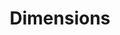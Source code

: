 ---
bigquery: https://console.cloud.google.com/bigquery?p=covid-19-dimensions-ai&page=table&d=data&t=publications
contributors: Digital Science, https://www.digital-science.com/
cost: Free for personal, non-commercial use.
description: Dimensions contains more than 100 million publications, ranging from
  articles published in scholarly journals, books and book chapters, to preprints
  and conference proceedings. All publications are contextualized with linked data
  sets, funding, publications, patents, clinical trials, and policy documents. You
  can also view associated categories, funders, institutions, and researcher profiles.
documentation: https://docs.dimensions.ai/bigquery/index.html
last_edit: 04/09/2022, 04:56:09
location: https://www.dimensions.ai/products/free/
maintained_by: Digital Science, https://www.digital-science.com/
schema_fields:
- book_series_title
- expiration_date
- abstract
- category_icrp_cso
- volume
- date_online
- funder_org_acronyms
- clinical_trial_ids
- repository_name
- category_icrp_ct
- concepts
- title
- ipcr
- reference_ids
- current_assignee_countries
- category_for
- journal
- filing_date
- interventions
- funding_usd
- publisher
- acknowledgements
- publication_year
- citations
- funding_currency
- original_assignee
- mesh_terms
- original_title
- external_ids
- patent_ids
- acronyms
- researcher_ids
- funding_aud
- resulting_publication_doi
- issue
- resulting_publication_ids
- family_id
- research_org_countries
- status
- isbn
- id
- assignee_orgs
- application_number
- types
- date_print
- brief_title
- email_address
- legal_events
- pmcid
- pmid
- category_hra
- funder_countries
- relationships
- research_org_state_codes
- end_date
- created_date
- supporting_grant_ids
- associated_grant_ids
- funder_org_countries
- phase
- source_id
- research_org_state_names
- category_hrcs_hc
- start_date
- end_year
- jurisdiction
- parent_id
- wikipedia_url
- priority_date
- investigators
- date_imported_gbq
- granted_date
- funder_orgs
- associated_publication_id
- publication_date
- organisation_details
- funding_eur
- current_assignee_orgs
- date_normal
- current_assignee
- funder_org
- book_title
- cpc
- associated_publication_pmid
- open_access_categories_v2
- active_years
- funding_nzd
- category_uoa
- repository_id
- original_abstract
- aliases
- arxiv_id
- funding_amount
- funding_gbp
- date
- type
- citations_count
- funding_jpy
- category_hrcs_rac
- conditions
- description
- inventor_names
- funding_cad
- funder_org_state_codes
- address
- open_access_categories
- funding_cny
- priority_year
- registry
- repository_url
- research_org_cities
- acronym
- date_modified
- links
- legal_status
- assignee_countries
- eisbn
- language
- gender
- editors
- funding_details
- category_rcdc
- kind
- granted_year
- start_year
- family_count
- journal_lists
- doi
- name
- linkout
- original_assignee_countries
- associated_publication_arxiv_id
- altmetrics
- established
- associated_publication_doi
- expiration_year
- citation_string
- subtitles
- research_org_country_names
- cited_by_ids
- pages
- metrics
- date_inserted
- filing_status
- filing_year
- publication_ids
- foa_number
- family_members_ids
- embargo_date
- funder_org_cities
- license
- funding_chf
- research_org_city_names
- grant_number
- research_orgs
- conference
- authors
- mesh_headings
- year
- labels
- category_bra
- categories
- original_assignee_orgs
- proceedings_title
- category_sdg
shortname: dimensions
tags:
- scholarly literature
- patents
- funding
- clinical trials
- academic profiles
terms_of_use: 'Use of both the Dimensions COVID-19 dataset and full Dimensions dataset
  are subject to the Dimensions Terms of use: https://www.dimensions.ai/policies-terms-legal '
title: Dimensions
uuid: dcff88bd-fe6b-4fdb-8159-809bf9d7bc1c
---